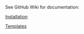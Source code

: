 See GitHub Wiki for documentation:

[Installation](https://github.com/Kloudtek/buildmagic/wiki/Installation)

[Templates](https://github.com/Kloudtek/buildmagic/wiki/Templates)